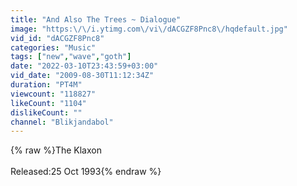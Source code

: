 ```yaml
---
title: "And Also The Trees ~ Dialogue"
image: "https:\/\/i.ytimg.com\/vi\/dACGZF8Pnc8\/hqdefault.jpg"
vid_id: "dACGZF8Pnc8"
categories: "Music"
tags: ["new","wave","goth"]
date: "2022-03-10T23:43:59+03:00"
vid_date: "2009-08-30T11:12:34Z"
duration: "PT4M"
viewcount: "118827"
likeCount: "1104"
dislikeCount: ""
channel: "Blikjandabol"
---
```

{% raw %}The Klaxon<br /><br />Released:25 Oct 1993{% endraw %}
